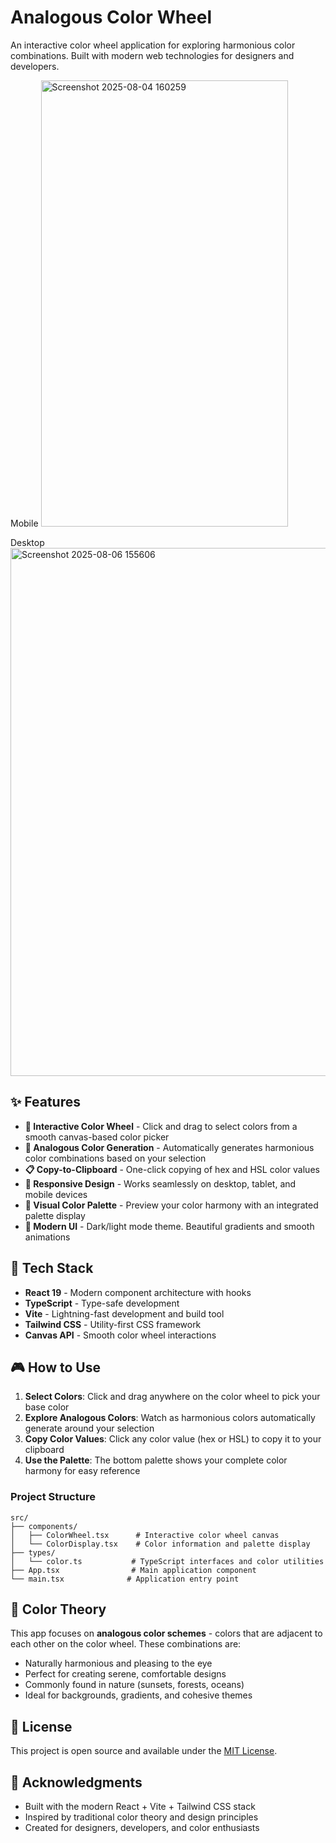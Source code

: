 # Analogous Color Wheel

An interactive color wheel application for exploring harmonious color combinations. Built with modern web technologies for designers and developers.

Mobile
<img width="395" height="714" alt="Screenshot 2025-08-04 160259" src="https://github.com/user-attachments/assets/492ea26a-6e68-4ae9-8ddb-a5901b79e652" />

Desktop
<img width="1890" height="845" alt="Screenshot 2025-08-06 155606" src="https://github.com/user-attachments/assets/873c8aba-9241-488c-b951-03052e2e3f90" />




## ✨ Features

- **🎨 Interactive Color Wheel** - Click and drag to select colors from a smooth canvas-based color picker
- **🌈 Analogous Color Generation** - Automatically generates harmonious color combinations based on your selection
- **📋 Copy-to-Clipboard** - One-click copying of hex and HSL color values
- **📱 Responsive Design** - Works seamlessly on desktop, tablet, and mobile devices
- **🎯 Visual Color Palette** - Preview your color harmony with an integrated palette display
- **💫 Modern UI** - Dark/light mode theme. Beautiful gradients and smooth animations

## 🚀 Tech Stack

- **React 19** - Modern component architecture with hooks
- **TypeScript** - Type-safe development
- **Vite** - Lightning-fast development and build tool
- **Tailwind CSS** - Utility-first CSS framework
- **Canvas API** - Smooth color wheel interactions

## 🎮 How to Use

1. **Select Colors**: Click and drag anywhere on the color wheel to pick your base color
2. **Explore Analogous Colors**: Watch as harmonious colors automatically generate around your selection
3. **Copy Color Values**: Click any color value (hex or HSL) to copy it to your clipboard
4. **Use the Palette**: The bottom palette shows your complete color harmony for easy reference

### Project Structure

```
src/
├── components/
│   ├── ColorWheel.tsx      # Interactive color wheel canvas
│   └── ColorDisplay.tsx    # Color information and palette display
├── types/
│   └── color.ts           # TypeScript interfaces and color utilities
├── App.tsx                # Main application component
└── main.tsx              # Application entry point
```

## 🎨 Color Theory

This app focuses on **analogous color schemes** - colors that are adjacent to each other on the color wheel. These combinations are:

- Naturally harmonious and pleasing to the eye
- Perfect for creating serene, comfortable designs
- Commonly found in nature (sunsets, forests, oceans)
- Ideal for backgrounds, gradients, and cohesive themes

## 📄 License

This project is open source and available under the [MIT License](LICENSE).

## 🙏 Acknowledgments

- Built with the modern React + Vite + Tailwind CSS stack
- Inspired by traditional color theory and design principles
- Created for designers, developers, and color enthusiasts
